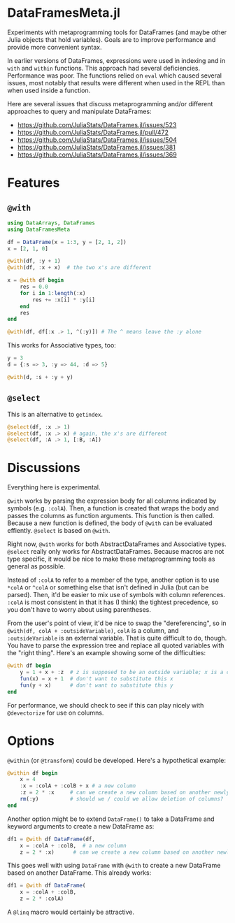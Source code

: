 # DataFramesMeta.jl

Experiments with metaprogramming tools for DataFrames (and maybe other
Julia objects that hold variables). Goals are to improve performance
and provide more convenient syntax.

In earlier versions of DataFrames, expressions were used in indexing
and in `with` and `within` functions. This approach had several
deficiencies. Performance was poor. The functions relied on `eval`
which caused several issues, most notably that results were different
when used in the REPL than when used inside a function.

Here are several issues that discuss metaprogramming and/or different
approaches to query and manipulate DataFrames:

- https://github.com/JuliaStats/DataFrames.jl/issues/523
- https://github.com/JuliaStats/DataFrames.jl/pull/472
- https://github.com/JuliaStats/DataFrames.jl/issues/504
- https://github.com/JuliaStats/DataFrames.jl/issues/381
- https://github.com/JuliaStats/DataFrames.jl/issues/369

# Features

## `@with`

```julia
using DataArrays, DataFrames
using DataFramesMeta

df = DataFrame(x = 1:3, y = [2, 1, 2])
x = [2, 1, 0]

@with(df, :y + 1)
@with(df, :x + x)  # the two x's are different

x = @with df begin
    res = 0.0
    for i in 1:length(:x)
        res += :x[i] * :y[i]
    end
    res
end

@with(df, df[:x .> 1, ^(:y)]) # The ^ means leave the :y alone

```

This works for Associative types, too:

```julia
y = 3
d = {:s => 3, :y => 44, :d => 5}

@with(d, :s + :y + y)
```

## `@select`

This is an alternative to `getindex`.

```julia
@select(df, :x .> 1)
@select(df, :x .> x) # again, the x's are different
@select(df, :A .> 1, [:B, :A])
```

# Discussions

Everything here is experimental.

`@with` works by parsing the expression body for all columns
indicated by symbols (e.g. `:colA`). Then, a function is created that
wraps the body and passes the columns as function arguments. This
function is then called. Because a new function is defined, the body
of `@with` can be evaluated effiently. `@select` is based on `@with`.

Right now, `@with` works for both AbstractDataFrames and Associative
types. `@select` really only works for AbstractDataFrames. Because
macros are not type specific, it would be nice to make these
metaprogramming tools as general as possible.

Instead of `:colA` to refer to a member of the type, another option is
to use `*colA` or `^colA` or something else that isn't defined in
Julia (but can be parsed). Then, it'd be easier to mix use of symbols
with column references. `:colA` is most consistent in that it has (I
think) the tightest precedence, so you don't have to worry about using
parentheses. 

From the user's point of view, it'd be nice to swap the
"dereferencing", so in `@with(df, colA + :outsideVariable)`, `colA` is
a column, and `:outsideVariable` is an external variable. That is quite
difficult to do, though. You have to parse the expression tree and
replace all quoted variables with the "right thing". Here's an example
showing some of the difficulties:

```julia
@with df begin
    y = 1 + x + :z  # z is supposed to be an outside variable; x is a column
    fun(x) = x + 1  # don't want to substitute this x
    fun(y + x)      # don't want to substitute this y
end
```

For performance, we should check to see if this can play nicely with
`@devectorize` for use on columns.


# Options

`@within` (or `@transform`) could be developed. Here's a hypothetical
example:

```julia
@within df begin
    x = 4
    :x = :colA + :colB + x # a new column
    :z = 2 * :x     # can we create a new column based on another newly created column?
    rm(:y)          # should we / could we allow deletion of columns?
end
```

Another option might be to extend `DataFrame()` to take a DataFrame
and keyword arguments to create a new DataFrame as:

```julia
df1 = @with df DataFrame(df, 
    x = :colA + :colB,  # a new column
    z = 2 * :x)      # can we create a new column based on another newly created column?
```

This goes well with using `DataFrame` with `@with` to create a new
DataFrame based on another DataFrame. This already works:

```julia
df1 = @with df DataFrame(
    x = :colA + :colB,
    z = 2 * :colA)
```

A `@linq` macro would certainly be attractive.

